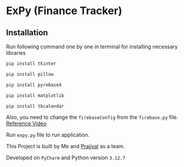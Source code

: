 # ExPy (Finance Tracker)

## Installation

Run following command one by one in terminal for installing necessary libraries

```cmd
pip install tkinter

pip install pillow

pip install pyrebase4

pip install matplotlib

pip install tkcalendar

``` 

Also, you need to change the `firebaseConfig` from the `firebase.py` file. [Reference Video](https://youtu.be/s-Ga8c3toVY?t=60)

Run `expy.py` file to run application.

This Project is built by Me and [Prajjval](https://github.com/prajjvaljaiswal) as a team.

Developed on `PyCharm` and Python version `3.12.7`
